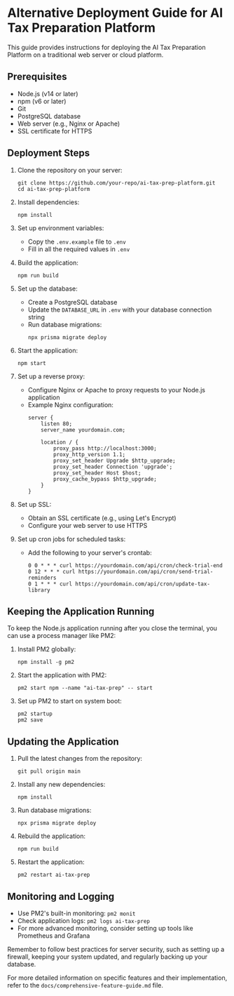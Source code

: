 # Alternative Deployment Guide for AI Tax Preparation Platform

This guide provides instructions for deploying the AI Tax Preparation Platform on a traditional web server or cloud platform.

## Prerequisites

- Node.js (v14 or later)
- npm (v6 or later)
- Git
- PostgreSQL database
- Web server (e.g., Nginx or Apache)
- SSL certificate for HTTPS

## Deployment Steps

1. Clone the repository on your server:
   ```
   git clone https://github.com/your-repo/ai-tax-prep-platform.git
   cd ai-tax-prep-platform
   ```

2. Install dependencies:
   ```
   npm install
   ```

3. Set up environment variables:
   - Copy the `.env.example` file to `.env`
   - Fill in all the required values in `.env`

4. Build the application:
   ```
   npm run build
   ```

5. Set up the database:
   - Create a PostgreSQL database
   - Update the `DATABASE_URL` in `.env` with your database connection string
   - Run database migrations:
     ```
     npx prisma migrate deploy
     ```

6. Start the application:
   ```
   npm start
   ```

7. Set up a reverse proxy:
   - Configure Nginx or Apache to proxy requests to your Node.js application
   - Example Nginx configuration:
     ```nginx
     server {
         listen 80;
         server_name yourdomain.com;
         
         location / {
             proxy_pass http://localhost:3000;
             proxy_http_version 1.1;
             proxy_set_header Upgrade $http_upgrade;
             proxy_set_header Connection 'upgrade';
             proxy_set_header Host $host;
             proxy_cache_bypass $http_upgrade;
         }
     }
     ```

8. Set up SSL:
   - Obtain an SSL certificate (e.g., using Let's Encrypt)
   - Configure your web server to use HTTPS

9. Set up cron jobs for scheduled tasks:
   - Add the following to your server's crontab:
     ```
     0 0 * * * curl https://yourdomain.com/api/cron/check-trial-end
     0 12 * * * curl https://yourdomain.com/api/cron/send-trial-reminders
     0 1 * * * curl https://yourdomain.com/api/cron/update-tax-library
     ```

## Keeping the Application Running

To keep the Node.js application running after you close the terminal, you can use a process manager like PM2:

1. Install PM2 globally:
   ```
   npm install -g pm2
   ```

2. Start the application with PM2:
   ```
   pm2 start npm --name "ai-tax-prep" -- start
   ```

3. Set up PM2 to start on system boot:
   ```
   pm2 startup
   pm2 save
   ```

## Updating the Application

1. Pull the latest changes from the repository:
   ```
   git pull origin main
   ```

2. Install any new dependencies:
   ```
   npm install
   ```

3. Run database migrations:
   ```
   npx prisma migrate deploy
   ```

4. Rebuild the application:
   ```
   npm run build
   ```

5. Restart the application:
   ```
   pm2 restart ai-tax-prep
   ```

## Monitoring and Logging

- Use PM2's built-in monitoring: `pm2 monit`
- Check application logs: `pm2 logs ai-tax-prep`
- For more advanced monitoring, consider setting up tools like Prometheus and Grafana

Remember to follow best practices for server security, such as setting up a firewall, keeping your system updated, and regularly backing up your database.

For more detailed information on specific features and their implementation, refer to the `docs/comprehensive-feature-guide.md` file.